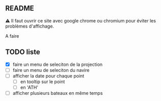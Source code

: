 ## README

:warning: Il faut ouvrir ce site avec google chrome ou chromium pour éviter les problèmes d'affichage.

A faire

## TODO liste

- [x] faire un menu de seleciton de la projection
- [ ] faire un menu de seleciton du navire
- [ ] afficher la date pour chaque point
  * [ ] en tooltip sur le point
  * [ ] en 'ATH'
- [ ] afficher plusieurs bateaux en même temps
